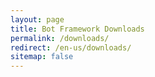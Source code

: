 ```yaml
---
layout: page
title: Bot Framework Downloads
permalink: /downloads/
redirect: /en-us/downloads/
sitemap: false
---
```

